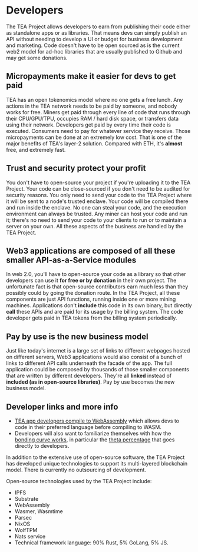 # Developers

The TEA Project allows developers to earn from publishing their code either as standalone apps or as libraries. That means devs can simply publish an API without needing to develop a UI or budget for business development and marketing. Code doesn't have to be open sourced as is the current web2 model for ad-hoc libraries that are usually published to Github and may get some donations.

## Micropayments make it easier for devs to get paid

TEA has an open tokenomics model where no one gets a free lunch. Any actions in the TEA network needs to be paid by someone, and nobody works for free. Miners get paid through every line of code that runs through their CPU/GPU/TPU, occupies RAM / hard disk space, or transfers data using their network. Developers get paid by every time their code is executed. Consumers need to pay for whatever service they receive. Those micropayments can be done at an extremely low cost. That is one of the major benefits of TEA's layer-2 solution. Compared with ETH, it's **almost** free, and extremely fast.

## Trust and security protect your profit

You don't have to open-source your project if you're uploading it to the TEA Project. Your code can be close-sourced if you don't need to be audited for security reasons. You only need to send your code to the TEA Project where it will be sent to a node's trusted enclave. Your code will be compiled there and run inside the enclave. No one can steal your code, and the execution environment can always be trusted. Any miner can host your code and run it; there's no need to send your code to your clients to run or to maintain a server on your own. All these aspects of the business are handled by the TEA Project. 

## Web3 applications are composed of all these smaller API-as-a-Service modules

In web 2.0, you'll have to open-source your code as a library so that other developers can use it **for free or by donation** in their own project. The unfortunate fact is that open-source contributors earn much less than they possibly could by going the donation route. In the TEA Project, all these components are just API functions, running inside one or more mining machines. Applications don't **include** this code in its own binary, but directly **call** these APIs and are paid for its usage by the billing system. The code developer gets paid in TEA tokens from the billing system periodically. 

## Pay by use is the new business model

Just like today's internet is a large set of links to different webpages hosted on different servers, Web3 applications would also consist of a bunch of links to different API calls underneath the facade of the app. The full application could be composed by thousands of those smaller components that are written by different developers. They're all **linked** instead of **included (as in open-source libraries)**.  Pay by use becomes the new business model. 

## Developer links and more info

* [TEA app developers compile to WebAssembly](https://medium.com/@teaproject/tea-and-webassembly-89991a83bbd1) which allows devs to code in their preferred language before compiling to WASM.
* Developers will also want to familiarize themselves with how the [bonding curve works](https://github.com/tearust/teaproject/wiki/TApp-Token-Supply-and-Demand), in particular the [theta percentage](https://github.com/tearust/teaproject/wiki/Bonding-Curve-Theta) that goes directly to developers. 

In addition to the extensive use of open-source software, the TEA Project has developed unique technologies to support its multi-layered blockchain model. There is currently no outsourcing of development.

Open-source technologies used by the TEA Project include:

* IPFS
* Substrate
* WebAssembly
* Wasmer, Wasmtime
* Parsec
* NixOS
* WolfTPM
* Nats service
* Technical framework language: 90% Rust, 5% GoLang, 5% JS.
